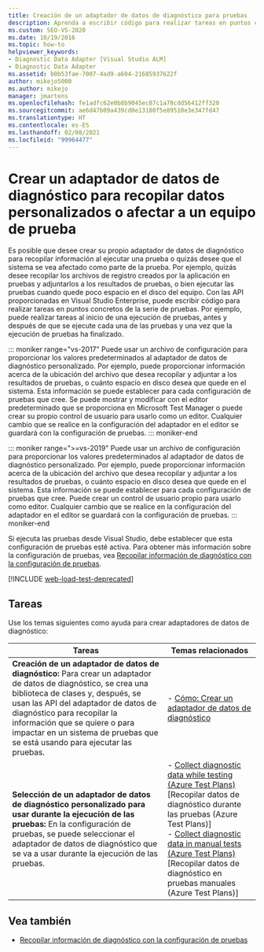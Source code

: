 ```yaml
---
title: Creación de un adaptador de datos de diagnóstico para pruebas
description: Aprenda a escribir código para realizar tareas en puntos concretos de la serie de pruebas mediante las API proporcionadas en Visual Studio Enterprise.
ms.custom: SEO-VS-2020
ms.date: 10/19/2016
ms.topic: how-to
helpviewer_keywords:
- Diagnostic Data Adapter [Visual Studio ALM]
- Diagnostic Data Adapter
ms.assetid: b0b53fae-7007-4ad9-a604-21685937622f
author: mikejo5000
ms.author: mikejo
manager: jmartens
ms.openlocfilehash: fe1adfc62e0b8b9045ec87c1a78cdd56412ff320
ms.sourcegitcommit: ae6d47b09a439cd0e13180f5e89510e3e347fd47
ms.translationtype: HT
ms.contentlocale: es-ES
ms.lasthandoff: 02/08/2021
ms.locfileid: "99964477"
---
```

# <a name="create-a-diagnostic-data-adapter-to-collect-custom-data-or-affect-a-test-machine"></a>Crear un adaptador de datos de diagnóstico para recopilar datos personalizados o afectar a un equipo de prueba

Es posible que desee crear su propio adaptador de datos de diagnóstico para recopilar información al ejecutar una prueba o quizás desee que el sistema se vea afectado como parte de la prueba. Por ejemplo, quizás desee recopilar los archivos de registro creados por la aplicación en pruebas y adjuntarlos a los resultados de pruebas, o bien ejecutar las pruebas cuando quede poco espacio en el disco del equipo. Con las API proporcionadas en Visual Studio Enterprise, puede escribir código para realizar tareas en puntos concretos de la serie de pruebas. Por ejemplo, puede realizar tareas al inicio de una ejecución de pruebas, antes y después de que se ejecute cada una de las pruebas y una vez que la ejecución de pruebas ha finalizado.

::: moniker range="vs-2017"
Puede usar un archivo de configuración para proporcionar los valores predeterminados al adaptador de datos de diagnóstico personalizado. Por ejemplo, puede proporcionar información acerca de la ubicación del archivo que desea recopilar y adjuntar a los resultados de pruebas, o cuánto espacio en disco desea que quede en el sistema. Esta información se puede establecer para cada configuración de pruebas que cree. Se puede mostrar y modificar con el editor predeterminado que se proporciona en Microsoft Test Manager o puede crear su propio control de usuario para usarlo como un editor. Cualquier cambio que se realice en la configuración del adaptador en el editor se guardará con la configuración de pruebas.
::: moniker-end

::: moniker range=">=vs-2019"
Puede usar un archivo de configuración para proporcionar los valores predeterminados al adaptador de datos de diagnóstico personalizado. Por ejemplo, puede proporcionar información acerca de la ubicación del archivo que desea recopilar y adjuntar a los resultados de pruebas, o cuánto espacio en disco desea que quede en el sistema. Esta información se puede establecer para cada configuración de pruebas que cree. Puede crear un control de usuario propio para usarlo como editor. Cualquier cambio que se realice en la configuración del adaptador en el editor se guardará con la configuración de pruebas.
::: moniker-end

Si ejecuta las pruebas desde Visual Studio, debe establecer que esta configuración de pruebas esté activa. Para obtener más información sobre la configuración de pruebas, vea [Recopilar información de diagnóstico con la configuración de pruebas](../test/collect-diagnostic-information-using-test-settings.md).

[!INCLUDE [web-load-test-deprecated](includes/web-load-test-deprecated.md)]

## <a name="tasks"></a>Tareas

Use los temas siguientes como ayuda para crear adaptadores de datos de diagnóstico:

|Tareas|Temas relacionados|
|-|-----------------------|
|**Creación de un adaptador de datos de diagnóstico:** Para crear un adaptador de datos de diagnóstico, se crea una biblioteca de clases y, después, se usan las API del adaptador de datos de diagnóstico para recopilar la información que se quiere o para impactar en un sistema de pruebas que se está usando para ejecutar las pruebas.|-   [Cómo: Crear un adaptador de datos de diagnóstico](../test/how-to-create-a-diagnostic-data-adapter.md)|
|**Selección de un adaptador de datos de diagnóstico personalizado para usar durante la ejecución de las pruebas:** En la configuración de pruebas, se puede seleccionar el adaptador de datos de diagnóstico que se va a usar durante la ejecución de las pruebas.|-   [Collect diagnostic data while testing (Azure Test Plans)](/azure/devops/test/collect-diagnostic-data?view=vsts&preserve-view=true) [Recopilar datos de diagnóstico durante las pruebas (Azure Test Plans)]<br />-   [Collect diagnostic data in manual tests (Azure Test Plans)](/azure/devops/test/mtm/collect-more-diagnostic-data-in-manual-tests?view=vsts&preserve-view=true) [Recopilar datos de diagnóstico en pruebas manuales (Azure Test Plans)]|

## <a name="see-also"></a>Vea también

- [Recopilar información de diagnóstico con la configuración de pruebas](../test/collect-diagnostic-information-using-test-settings.md)